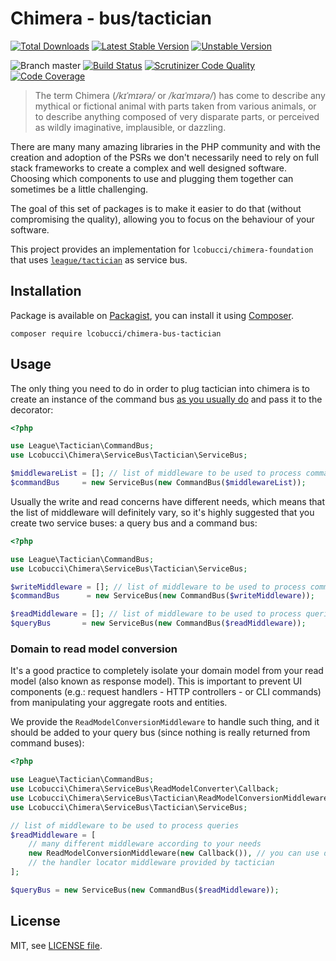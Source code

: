 # Chimera - bus/tactician

[![Total Downloads](https://img.shields.io/packagist/dt/lcobucci/chimera-bus-tactician.svg?style=flat-square)](https://packagist.org/packages/lcobucci/chimera-bus-tactician)
[![Latest Stable Version](https://img.shields.io/packagist/v/lcobucci/chimera-bus-tactician.svg?style=flat-square)](https://packagist.org/packages/lcobucci/chimera-bus-tactician)
[![Unstable Version](https://img.shields.io/packagist/vpre/lcobucci/chimera-bus-tactician.svg?style=flat-square)](https://packagist.org/packages/lcobucci/chimera-bus-tactician)

![Branch master](https://img.shields.io/badge/branch-master-brightgreen.svg?style=flat-square)
[![Build Status](https://img.shields.io/travis/lcobucci/chimera-bus-tactician/master.svg?style=flat-square)](http://travis-ci.org/#!/lcobucci/chimera-bus-tactician)
[![Scrutinizer Code Quality](https://img.shields.io/scrutinizer/g/lcobucci/chimera-bus-tactician/master.svg?style=flat-square)](https://scrutinizer-ci.com/g/lcobucci/chimera-bus-tactician/?branch=master)
[![Code Coverage](https://img.shields.io/scrutinizer/coverage/g/lcobucci/chimera-bus-tactician/master.svg?style=flat-square)](https://scrutinizer-ci.com/g/lcobucci/chimera-bus-tactician/?branch=master)

> The term Chimera (_/kɪˈmɪərə/_ or _/kaɪˈmɪərə/_) has come to describe any
mythical or fictional animal with parts taken from various animals, or to
describe anything composed of very disparate parts, or perceived as wildly
imaginative, implausible, or dazzling.

There are many many amazing libraries in the PHP community and with the creation
and adoption of the PSRs we don't necessarily need to rely on full stack
frameworks to create a complex and well designed software. Choosing which
components to use and plugging them together can sometimes be a little
challenging.

The goal of this set of packages is to make it easier to do that (without
compromising the quality), allowing you to focus on the behaviour of your
software.

This project provides an implementation for `lcobucci/chimera-foundation` that
uses [`league/tactician`](https://tactician.thephpleague.com) as service bus.

## Installation

Package is available on [Packagist](http://packagist.org/packages/lcobucci/chimera-bus-tactician),
you can install it using [Composer](http://getcomposer.org).

```shell
composer require lcobucci/chimera-bus-tactician
```

## Usage

The only thing you need to do in order to plug tactician into chimera is to
create an instance of the command bus [as you usually do](https://tactician.thephpleague.com)
and pass it to the decorator:

```php
<?php

use League\Tactician\CommandBus;
use Lcobucci\Chimera\ServiceBus\Tactician\ServiceBus;

$middlewareList = []; // list of middleware to be used to process commands
$commandBus     = new ServiceBus(new CommandBus($middlewareList));
```

Usually the write and read concerns have different needs, which means that the
list of middleware will definitely vary, so it's highly suggested that you create
two service buses: a query bus and a command bus:

```php
<?php

use League\Tactician\CommandBus;
use Lcobucci\Chimera\ServiceBus\Tactician\ServiceBus;

$writeMiddleware = []; // list of middleware to be used to process commands
$commandBus      = new ServiceBus(new CommandBus($writeMiddleware));

$readMiddleware = []; // list of middleware to be used to process queries
$queryBus       = new ServiceBus(new CommandBus($readMiddleware));
```

### Domain to read model conversion

It's a good practice to completely isolate your domain model from your read model
(also known as response model). This is important to prevent UI components (e.g.:
request handlers - HTTP controllers - or CLI commands) from manipulating your
aggregate roots and entities.

We provide the `ReadModelConversionMiddleware` to handle such thing, and it should
be added to your query bus (since nothing is really returned from command buses):

```php
<?php

use League\Tactician\CommandBus;
use Lcobucci\Chimera\ServiceBus\ReadModelConverter\Callback;
use Lcobucci\Chimera\ServiceBus\Tactician\ReadModelConversionMiddleware;
use Lcobucci\Chimera\ServiceBus\Tactician\ServiceBus;

// list of middleware to be used to process queries
$readMiddleware = [
    // many different middleware according to your needs
    new ReadModelConversionMiddleware(new Callback()), // you can use different strategies if needed
    // the handler locator middleware provided by tactician
];

$queryBus = new ServiceBus(new CommandBus($readMiddleware));
```

## License

MIT, see [LICENSE file](https://github.com/lcobucci/chimera-bus-tactician/blob/master/LICENSE).
